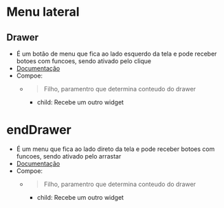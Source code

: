 # Menu lateral
## Drawer
- É um botão de menu que fica ao lado esquerdo da tela e pode receber botoes com funcoes, sendo ativado pelo clique
- [Documentação](https://api.flutter.dev/flutter/material/Drawer-class.html)
- Compoe:
    - > Filho, paramentro que determina conteudo do drawer
        - child: Recebe um outro widget
# endDrawer
- É um menu que fica ao lado direto da tela e pode receber botoes com funcoes, sendo ativado pelo arrastar
- [Documentação](https://api.flutter.dev/flutter/material/Drawer-class.html)
- Compoe:
    - > Filho, paramentro que determina conteudo do drawer
        - child: Recebe um outro widget